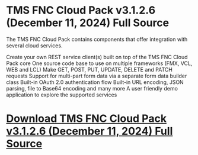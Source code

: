 # TMS FNC Cloud Pack v3.1.2.6 (December 11, 2024) Full Source

The TMS FNC Cloud Pack contains components that offer integration with several cloud services.

Create your own REST service client(s) built on top of the TMS FNC Cloud Pack core
One source code base to use on multiple frameworks (FMX, VCL, WEB and LCL)
Make GET, POST, PUT, UPDATE, DELETE and PATCH requests
Support for multi-part form data via a separate form data builder class
Built-in OAuth 2.0 authentication flow
Built-in URL encoding, JSON parsing, file to Base64 encoding and many more
A user friendly demo application to explore the supported services

# [Download TMS FNC Cloud Pack v3.1.2.6 (December 11, 2024) Full Source](https://developer.team/delphi/35127-tms-fnc-cloud-pack-v3126-december-11-2024-full-source.html)
